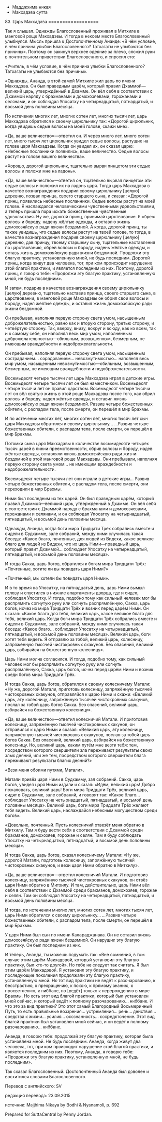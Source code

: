 









* Мадджхима никая
* Макхадэва сутта


83\. Царь Макхадэва
\=\=\=\=\=\=\=\=\=\=\=\=\=\=\=\=\=\=



Так я слышал\. Однажды Благословенный проживал в Митхиле в манговой роще Макхадэвы\. И тогда в некоем месте Благословенный улыбнулся\. Мысль пришла к Достопочтенному Ананде: «В чём условие, в чём причина улыбки Благословенного? Татхагаты не улыбаются без причины»\. Поэтому он закинул верхнее одеяние за плечо, сложил руки в почтительном приветствии Благословенного, и спросил его:


«Учитель, в чём условие, в чём причина улыбки Благословенного? Татхагаты не улыбаются без причины»\.


«Однажды, Ананда, в этой самой Митхиле жил царь по имени Макхадэва\. Он был праведным царём, который правил Дхаммой—великий царь, утверждённый в Дхамме\. Он вёл себя в соответствии с Дхаммой наряду с брахманами и домохозяевами, горожанами и селянами, и он соблюдал Упосатху на четырнадцатый, пятнадцатый, и восьмой день половины месяца\.


По истечении многих лет, многих сотен лет, многих тысяч лет, царь Макхадэва обратился к своему цирюльнику так: «Дорогой цирюльник, когда увидишь седые волосы на моей голове, скажи мне»\.


«Да, ваше величество»—ответил он\. И через много лет, много сотен лет, много тысяч лет цирюльник увидел седые волосы, растущие на голове царя Макхадэвы\. Когда он увидел их, он сказал царю: «Небесные посланники появились, ваше величество\. Седые волосы растут на голове вашего величества»\.


«Хорошо, дорогой цирюльник, тщательно вырви пинцетом эти седые волосы и положи мне на ладонь»\.


«Да, ваше величество»—ответил он, тщательно вырвал пинцетом эти седые волосы и положил их на ладонь царя\. Тогда царь Макхадэва в качестве вознаграждения подарил своему цирюльнику \[целую\] деревню, позвал принца, своего старшего сына, и сказал: «Дорогой принц, появились небесные посланники\. Седые волосы растут на моей голове\. Я наслаждался человеческими чувственными удовольствиями, а теперь пришла пора искать божественные чувственные удовольствия\. Ну же, дорогой принц, принимай царствование\. Я обрею волосы и бороду, надену жёлтые одежды, и оставлю жизнь домохозяйскую ради жизни бездомной\. А когда, дорогой принц, ты также увидишь, что седые волосы растут на твоей голове, то тогда, в качестве вознаграждения подарив своему цирюльнику \[целую\] деревню, дав принцу, твоему старшему сыну, тщательные наставления по царствованию, обрей волосы и бороду, надень жёлтые одежды, и оставь жизнь домохозяйскую ради жизни бездомной\. Продолжи эту благую практику, установленную мной, не будь последним\. Дорогой принц, когда живут два человека, тот, при ком происходит нарушение этой благой практики, и является последним из них\. Поэтому, дорогой принц, я говорю тебе: «Продолжи эту благую практику, установленную мной, не будь последним»\.


И затем, подарив в качестве вознаграждения своему цирюльнику \[целую\] деревню, тщательно наставив принца, своего старшего сына, в царствовании, в манговой роще Макхадэвы он обрил свои волосы и бороду, надел жёлтые одежды, и оставил жизнь домохозяйскую ради жизни бездомной\.


Он пребывал, наполняя первую сторону света умом, насыщенным доброжелательностью, равно как и вторую сторону, третью сторону, и четвёртую сторону\. Так, вверху, внизу, вокруг и всюду, как ко всем, так и к самому себе, он наполнял весь мир умом, наполненным доброжелательностью—обильным, возвышенным, безмерным, не имеющим враждебности и недоброжелательности\.


Он пребывал, наполняя первую сторону света умом, насыщенным состраданием… сорадованием… невозмутимостью… наполнял весь мир умом, насыщенным невозмутимостью—обильным, возвышенным, безмерным, не имеющим враждебности и недоброжелательности\.


Восемьдесят четыре тысячи лет царь Макхадэва играл в детские игры\. Восемьдесят четыре тысячи лет он был наместником\. Восемьдесят четыре тысячи лет он правил царством\. Восемьдесят четыре тысячи лет он вёл святую жизнь в этой роще Макхадэвы после того, как обрил волосы и бороду, надел жёлтые одежды, и оставил жизнь домохозяйскую ради жизни бездомной\. Развив четыре божественных обители, с распадом тела, после смерти, он перешёл в мир Брахмы\.


И по истечении многих лет, многих сотен лет, многих тысяч лет сын царя Макхадэвы обратился к своему цирюльнику… …Развив четыре божественных обители, с распадом тела, после смерти, он перешёл в мир Брахмы\.


Потомки сына царя Макхадэвы в количестве восьмидесяти четырёх тысяч царей в линии преемственности, сбрив волосы и бороду, надев жёлтые одежды, оставляли жизнь домохозяйскую ради жизни бездомной в этой манговой роще Макхадэвы\. Они пребывали, наполняя первую сторону света умом… не имеющим враждебности и недоброжелательности\.


Восемьдесят четыре тысячи лет они играли в детские игры… Развив четыре божественных обители, с распадом тела, после смерти, они переходили в мир Брахмы\.


Ними был последним из тех царей\. Он был праведным царём, который правил Дхаммой—великий царь, утверждённый в Дхамме\. Он вёл себя в соответствии с Дхаммой наряду с брахманами и домохозяевами, горожанами и селянами, и он соблюдал Упосатху на четырнадцатый, пятнадцатый, и восьмой день половины месяца\.


Однажды, Ананда, когда боги мира Тридцати Трёх собрались вместе и сидели в Судхамме, зале собраний, между ними случилась такая беседа: «Какое благо, почтенные, для людей из Видехи, какое великое благо для людей из Видехи, что их царь Ними—праведный царь, который правит Дхаммой… соблюдает Упосатху на четырнадцатый, пятнадцатый, и восьмой день половины месяца»\.


И тогда Сакка, царь богов, обратился к богам мира Тридцати Трёх: «Почтенные, хотите ли вы повидать царя Ними?»


«Почтенный, мы хотели бы повидать царя Ними»\.


И в то время на Упосатху, на пятнадцатый день, царь Ними вымыл голову и спустился в нижние апартаменты дворца, где и сидел, соблюдая Упосатху\. И тогда, подобно тому как сильный человек мог бы распрямить согнутую руку или согнуть распрямлённую, Сакка, царь богов, исчез из мира Тридцати Трёх и возник перед царём Ними\. Он сказал: «Какое благо для тебя, великий царь, какое великое благо для тебя, великий царь\. Когда боги мира Тридцати Трёх собрались вместе и сидели в Судхамме, зале собраний, между ними случилась такая беседа: «Какое благо… соблюдает Упосатху на четырнадцатый, пятнадцатый, и восьмой день половины месяца»\. Великий царь, боги хотят тебя видеть\. Я отправлю за тобой, великий царь, колесницу, запряжённую тысячей чистокровных скакунов\. Без опасений, великий царь, взбирайся на божественную колесницу»\.


Царь Ними молча согласился\. И тогда, подобно тому, как сильный человек мог бы распрямить согнутую руку или согнуть распрямлённую, Сакка, царь богов, исчез перед царём Ними и возник среди богов мира Тридцати Трёх\.


И тогда Сакка, царь богов, обратился к своему колесничему Матали: «Ну же, дорогой Матали, приготовь колесницу, запряжённую тысячей чистокровных скакунов, отправляйся к царю Ними и скажи: «Великий царь, эту колесницу, запряжённую тысячей чистокровных скакунов, послал за тобой царь богов Сакка\. Без опасений, великий царь, взбирайся на божественную колесницу»\.


«Да, ваше величество»—ответил колесничий Матали\. И приготовив колесницу, запряжённую тысячей чистокровных скакунов, он отправился к царю Ними и сказал: «Великий царь, эту колесницу, запряжённую тысячей чистокровных скакунов, послал за тобой царь богов Сакка\. Без опасений, великий царь, взбирайся на божественную колесницу\. Но, великий царь, каким путём мне везти тебя: тем, посредством которого свершители зла переживают результаты своих злых деяний, или же тем, посредством которого свершители блага переживают результаты благих деяний?»


«Вези меня обоими путями, Матали»\.


Матали привёз царя Ними в Судхамму, зал собраний\. Сакка, царь богов, увидел царя Ними издали и сказал: «Идём, великий царь\! Добро пожаловать, великий царь\! Боги мира Тридцати Трёх, великий царь, сидят в Судхамме, зале собраний, и говорят так: «Какое благо… соблюдает Упосатху на четырнадцатый, пятнадцатый, и восьмой день половины месяца»\. Великий царь, боги мира Тридцати Трёх желают тебя видеть\. Великий царь, наслаждайся небесным могуществом среди богов»\.


«Довольно, почтенный\. Пусть колесничий отвезёт меня обратно в Митхилу\. Там я буду вести себя в соответствии с Дхаммой среди брахманов, домохозяев, горожан и селян\. Там я буду соблюдать Упосатху на четырнадцатый, пятнадцатый, и восьмой день половины месяца»\.


И тогда Сакка, царь богов, сказал колесничему Матали: «Ну же, дорогой Матали, подготовь колесницу, запряжённую тысячей чистокровных скакунов, и вези царя Ними обратно в Митхилу»\.


«Да, ваше величество»—ответил колесничий Матали\. И подготовив колесницу, запряжённую тысячей чистокровных скакунов, он отвёз царя Ними обратно в Митхилу\. И там, действительно, царь Ними вёл себя в соответствии с Дхаммой среди брахманов, домохозяев, горожан и селян\. Там он соблюдал Упосатху на четырнадцатый, пятнадцатый, и восьмой день половины месяца\.


И тогда, по истечении многих лет, многих сотен лет, многих тысяч лет, царь Ними обратился к своему цирюльнику… …Развив четыре божественных обители, с распадом тела, после смерти, он перешёл в мир Брахмы\.


У царя Ними был сын по имени Калараджанака\. Он не оставил жизнь домохозяйскую ради жизни бездомной\. Он нарушил эту благую практику\. Он был последним из них\.


И теперь, Ананда, ты можешь подумать так: «Вне сомнений, в том случае этим царём Макхадэвой, который установил эту благую практику, был кто\-то другой»\. Но тебе не следует так считать\. Я был этим царём Макхадэвой\. Я установил эту благую практику, и последующие поколения продолжали эту благую практику, установленную мной\. Но тот вид практики не ведёт к разочарованию, к бесстрастию, к прекращению, к покою, к прямому знанию, к просветлению, к ниббане, но \[ведёт\] только к перерождению в мире Брахмы\. Но есть этот вид благой практики, который был установлен мной сейчас, и который ведёт к полному разочарованию… ниббане\. И что это за вид практики? Это этот самый Благородный Восьмеричный Путь, то есть правильные воззрения… устремления… речь… действия… средства к жизни… усилия… осознанность… сосредоточение\. Этот вид благой практики был установлен мной сейчас, и он ведёт к полному разочарованию… ниббане\.


Ананда, я говорю тебе: продолжай эту благую практику, которая была установлена мной\. Не будь последним\. Ананда, когда живут два человека, тот, при ком происходит нарушение этой благой практики, и является последним из них\. Поэтому, Ананда, я говорю тебе: «Продолжи эту благую практику, установленную мной, не будь последним»\.


Так сказал Благословенный\. Достопочтенный Ананда был доволен и восхитился словами Благословенного\.



Перевод с английского: SV


редакция перевода: 23\.09\.2015


источник: Majjhima Nikaya by Bodhi & Nyanamoli, p\. 692


Prepared for SuttaCentral by Penny Jordan\.







